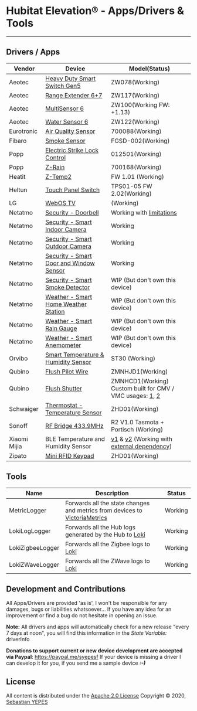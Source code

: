 
Hubitat Elevation® - Apps/Drivers & Tools
================
---


## Drivers / Apps

Vendor        | Device | Model(Status)
---           | ---    | ---
Aeotec        | [Heavy Duty Smart Switch Gen5](https://aeotec.com/outdoor-z-wave-switch/) | ZW078(Working)
Aeotec        | [Range Extender 6+7](https://aeotec.com/z-wave-repeater/) | ZW117(Working)
Aeotec        | [MultiSensor 6](https://aeotec.com/z-wave-sensor/) | ZW100(Working FW: +1.13)
Aeotec        | [Water Sensor 6](https://aeotec.com/z-wave-water-sensor/) | ZW122(Working)
Eurotronic    | [Air Quality Sensor](https://eurotronic.org/produkte/sensoren/luftguetesensor/) | 700088(Working)
Fibaro        | [Smoke Sensor](https://manuals.fibaro.com/smoke-sensor/) | FGSD-002(Working)
Popp          | [Electric Strike Lock Control](https://www.popp.eu/products/actuators/strike-lock-control/) | 012501(Working)
Popp          | [Z-Rain](https://www.popp.eu/z-rain/) | 700168(Working)
Heatit        | [Z-Temp2](https://www.heatit.com/z-wave/heatit-z-temp-2-2//) | FW 1.01 (Working)
Heltun        | [Touch Panel Switch](https://www.heltun.com/z-wave-touch-panel-switch) | TPS01-05 FW 2.02(Working)
LG            | [WebOS TV](http://webostv.developer.lge.com/) | (Working)
Netatmo       | [Security - Doorbell](https://www.netatmo.com/en-us/security/doorbell) | Working with [limitations](https://forum.netatmo.com/viewtopic.php?f=5&t=18880)
Netatmo       | [Security - Smart Indoor Camera](https://www.netatmo.com/en-us/security/cam-indoor) | Working
Netatmo       | [Security - Smart Outdoor Camera](https://www.netatmo.com/en-us/security/cam-outdoor) | Working
Netatmo       | [Security - Smart Door and Window Sensor](https://www.netatmo.com/en-eu/security/cam-indoor/tag) | Working
Netatmo       | [Security - Smart Smoke Detector](https://www.netatmo.com/en-us/security/cam-outdoor) | WIP (But don't own this device)
Netatmo       | [Weather - Smart Home Weather Station](https://www.netatmo.com/en-us/security/cam-outdoor) | WIP (But don't own this device)
Netatmo       | [Weather - Smart Rain Gauge](https://www.netatmo.com/en-us/security/cam-outdoor) | WIP (But don't own this device)
Netatmo       | [Weather - Smart Anemometer](https://www.netatmo.com/en-us/security/cam-outdoor) | WIP (But don't own this device)
Orvibo        | [Smart Temperature & Humidity Sensor](https://www.orvibo.com/en/product/temp_hum_sensor.html) | ST30 (Working)
Qubino        | [Flush Pilot Wire](https://cdn.shopify.com/s/files/1/0066/8149/3559/files/qubino-flush-pilot-wire-plus-user-manual-v1-1-eng.pdf) | ZMNHJD1(Working)
Qubino        | [Flush Shutter](https://qubino.com/products/flush-shutter/) | ZMNHCD1(Working)<br/>Custom built for CMV / VMC usages: [1](https://www.domo-blog.fr/domotiser-vmc-avec-module-fibaro-fgr-222-223-jeedom/), [2](https://forum.jeedom.com/viewtopic.php?t=46694)
Schwaiger     | [Thermostat - Temperature Sensor](http://www.schwaiger.de/en/temperature-sensor.html) | ZHD01(Working)
Sonoff        | [RF Bridge 433.9MHz](https://sonoff.tech/product/accessories/433-rf-bridge) | R2 V1.0 Tasmota + Portisch (Working)
Xiaomi Mijia  | BLE Temperature and Humidity Sensor | [v1](https://www.amazon.com/FOONEE-Hygrometer-Thermometer-Temperature-Screen-Remote/dp/B07HQJGF53) & [v2](https://www.amazon.com/gooplayer-Bluetooth-Thermometer-Wireless-Hygrometer/dp/B08619Y2QR)  (Working with [external dependency](https://github.com/syepes/Hubitat/tree/master/Drivers/Xiaomi/Xiaomi%20Mijia%20DataCollector/))
Zipato        | [Mini RFID Keypad](https://www.zipato.com/product/mini-keypad-rfid) | ZHD01(Working)


## Tools

Name              | Description                | Status
---               | ---                        | ---
MetricLogger      | Forwards all the state changes and metrics from devices to [VictoriaMetrics](https://victoriametrics.com/) | Working
LokiLogLogger     | Forwards all the Hub logs generated by the Hub to [Loki](https://grafana.com/oss/loki/)                    | Working
LokiZigbeeLogger  | Forwards all the Zigbee logs to [Loki](https://grafana.com/oss/loki/)                                      | Working
LokiZWaveLogger   | Forwards all the ZWave logs to [Loki](https://grafana.com/oss/loki/)                                       | Working


## Development and Contributions
All Apps/Drivers are provided 'as is', I won't be responsible for any damages, bugs or liabilities whatsoever...
If you have any idea for an improvement or find a bug do not hesitate in opening an issue.

**Note:** All drivers and apps will automatically check for a new release "every 7 days at noon", you will find this information in the *State Variable:* driverInfo

**Donations to support current or new device development are accepted via Paypal**: https://paypal.me/syepesf
If your device is missing a driver I can develop it for you, if you send me a sample device ***:-)***


## License
All content is distributed under the [Apache 2.0 License](http://www.apache.org/licenses/LICENSE-2.0)
Copyright &copy; 2020, [Sebastian YEPES](mailto:syepes@gmail.com)
